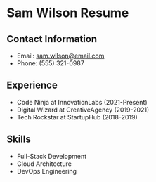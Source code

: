 # Sam Wilson Resume

## Contact Information

- Email: <sam.wilson@email.com>
- Phone: (555) 321-0987

## Experience

- Code Ninja at InnovationLabs (2021-Present)
- Digital Wizard at CreativeAgency (2019-2021)
- Tech Rockstar at StartupHub (2018-2019)

## Skills

- Full-Stack Development
- Cloud Architecture
- DevOps Engineering
